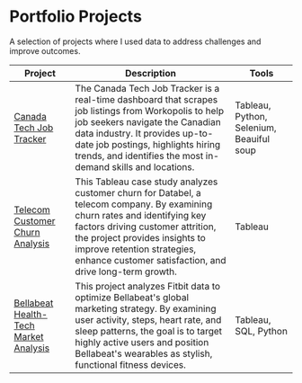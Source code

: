 # Portfolio Projects

A selection of projects where I used data to address challenges and improve outcomes.

| Project | Description | Tools |
| --- | --- | --- |
| [Canada Tech Job Tracker](https://github.com/RakshitM42/JobDashboard) | The Canada Tech Job Tracker is a real-time dashboard that scrapes job listings from Workopolis to help job seekers navigate the Canadian data industry. It provides up-to-date job postings, highlights hiring trends, and identifies the most in-demand skills and locations. | Tableau, Python, Selenium, Beauiful soup |
| [Telecom Customer Churn Analysis](https://github.com/RakshitM42/ANALYZING-CUSTOMER-CHURN/tree/main) | This Tableau case study analyzes customer churn for Databel, a telecom company. By examining churn rates and identifying key factors driving customer attrition, the project provides insights to improve retention strategies, enhance customer satisfaction, and drive long-term growth.| Tableau
| [Bellabeat Health-Tech Market Analysis](https://github.com/RakshitM42/Bellabeat-Case-Study) | This project analyzes Fitbit data to optimize Bellabeat's global marketing strategy. By examining user activity, steps, heart rate, and sleep patterns, the goal is to target highly active users and position Bellabeat's wearables as stylish, functional fitness devices.| Tableau, SQL, Python
